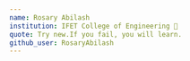 ```yaml
---
name: Rosary Abilash 
institution: IFET College of Engineering 🚩 
quote: Try new.If you fail, you will learn. 
github_user: RosaryAbilash
---
```

